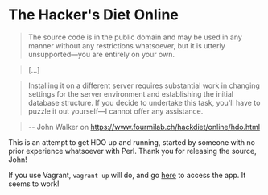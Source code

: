 # The Hacker's Diet Online

>The source code is in the public domain and may be used in any manner without any restrictions whatsoever, but it is utterly unsupported—you are entirely on your own.

>[...]

>Installing it on a different server requires substantial work in changing settings for the server environment and establishing the initial database structure. If you decide to undertake this task, you'll have to puzzle it out yourself—I cannot offer any assistance.

> -- John Walker on https://www.fourmilab.ch/hackdiet/online/hdo.html

This is an attempt to get HDO up and running, started by someone with no prior experience whatsoever with Perl. Thank you for releasing the source, John!

If you use Vagrant, `vagrant up` will do, and go [here](http://localhost:12380/cgi-bin/HackDiet) to access the app. It seems to work!

